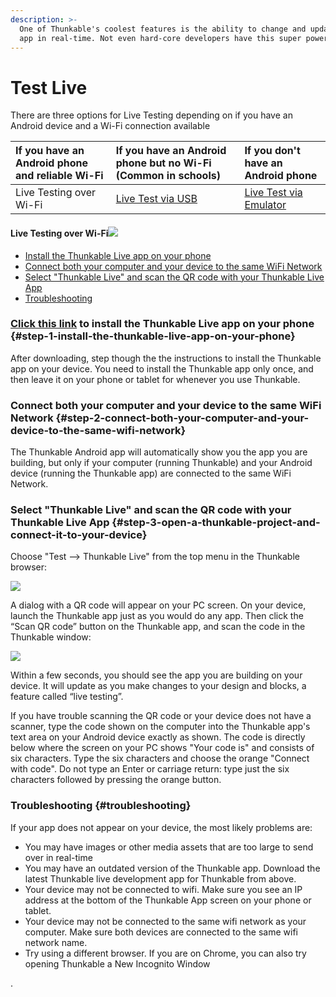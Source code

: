 ```yaml
---
description: >-
  One of Thunkable's coolest features is the ability to change and update your
  app in real-time. Not even hard-core developers have this super power
---
```


# Test Live

There are three options for Live Testing depending on if you have an Android device and a Wi-Fi connection available

| If you have an Android phone and reliable Wi-Fi | If you have an Android phone but no Wi-Fi \(Common in schools\) | If you don't have an Android phone |
| :--- | :--- | :--- |
| Live Testing over Wi-Fi | [Live Test via USB](test-via-usb.md) | [Live Test via Emulator](test-via-emulator.md) |

#### Live Testing over Wi-Fi![](https://thunkable.com/explore/img/WifiA.png)

* [Install the Thunkable Live app on your phone](./#step-1-install-the-thunkable-live-app-on-your-phone)
* [Connect both your computer and your device to the same WiFi Network](./#step-2-connect-both-your-computer-and-your-device-to-the-same-wifi-network)
* [Select "Thunkable Live" and scan the QR code with your Thunkable Live App](./#step-3-open-a-thunkable-project-and-connect-it-to-your-device)
* [Troubleshooting ](./#troubleshooting)

### [Click this link](https://play.google.com/store/apps/details?id=com.thunkable.appinventor.aicompanion3&hl=en) to install the Thunkable Live app on your phone {#step-1-install-the-thunkable-live-app-on-your-phone}

After downloading, step though the the instructions to install the Thunkable app on your device. You need to install the Thunkable app only once, and then leave it on your phone or tablet for whenever you use Thunkable.

### Connect both your computer and your device to the same WiFi Network {#step-2-connect-both-your-computer-and-your-device-to-the-same-wifi-network}

The Thunkable Android app will automatically show you the app you are building, but only if your computer \(running Thunkable\) and your Android device \(running the Thunkable app\) are connected to the same WiFi Network.

### Select "Thunkable Live" and scan the QR code with your Thunkable Live App {#step-3-open-a-thunkable-project-and-connect-it-to-your-device}

Choose "Test --&gt; Thunkable Live" from the top menu in the Thunkable browser:

![](https://thunkable.com/explore/img/connectSnapshot2.png)

A dialog with a QR code will appear on your PC screen. On your device, launch the Thunkable app just as you would do any app. Then click the “Scan QR code” button on the Thunkable app, and scan the code in the Thunkable window:

![](https://thunkable.com/explore/img/six_character_code.png)

Within a few seconds, you should see the app you are building on your device. It will update as you make changes to your design and blocks, a feature called “live testing”.

If you have trouble scanning the QR code or your device does not have a scanner, type the code shown on the computer into the Thunkable app's text area on your Android device exactly as shown. The code is directly below where the screen on your PC shows "Your code is" and consists of six characters. Type the six characters and choose the orange "Connect with code". Do not type an Enter or carriage return: type just the six characters followed by pressing the orange button.

### Troubleshooting {#troubleshooting}

If your app does not appear on your device, the most likely problems are:

* You may have images or other media assets that are too large to send over in real-time
* You may have an outdated version of the Thunkable app. Download the latest Thunkable live development app for Thunkable from above.
* Your device may not be connected to wifi. Make sure you see an IP address at the bottom of the Thunkable App screen on your phone or tablet.
* Your device may not be connected to the same wifi network as your computer. Make sure both devices are connected to the same wifi network name.
* Try using a different browser. If you are on Chrome, you can also try opening Thunkable a New Incognito Window

.

